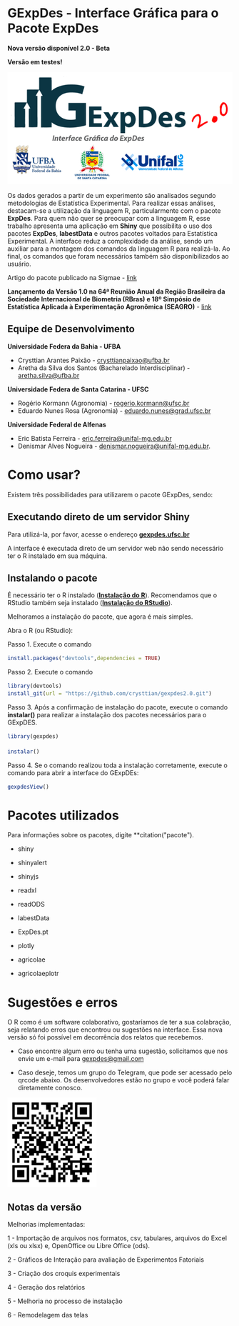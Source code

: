 # GExpDes - Interface Gráfica para o Pacote ExpDes

**Nova versão disponível 2.0 - Beta**

**Versão em testes!**


![](logo.png)

Os dados gerados a partir de um experimento são analisados segundo metodologias de Estatística Experimental. Para realizar essas análises, destacam-se a utilização da linguagem R, particularmente com o pacote **ExpDes**. Para quem não quer se preocupar com a linguagem R, esse trabalho apresenta uma aplicação em **Shiny** que possibilita o uso dos pacotes **ExpDes**, **labestData** e outros pacotes voltados para Estatística Experimental. A interface reduz a complexidade da análise, sendo um auxiliar para a montagem dos comandos da linguagem R para realizá-la. Ao final, os comandos que foram necessários também são disponibilizados ao usuário.

Artigo do pacote publicado na Sigmae - [link](https://publicacoes.unifal-mg.edu.br/revistas/index.php/sigmae/article/view/951)

**Lançamento da Versão 1.0 na 64ª Reunião Anual da Região Brasileira da Sociedade Internacional de Biometria (RBras) e 18º Simpósio de Estatística Aplicada à Experimentação Agronômica (SEAGRO)** - [link](https://www.rbras64.com.br/)

## Equipe de Desenvolvimento

**Universidade Federa da Bahia - UFBA**
- Crysttian Arantes Paixão - crysttianpaixao@ufba.br
- Aretha da Silva dos Santos (Bacharelado Interdisciplinar) - aretha.silva@ufba.br

**Universidade Federa de Santa Catarina - UFSC**
- Rogério Kormann (Agronomia) - rogerio.kormann@ufsc.br
- Eduardo Nunes Rosa (Agronomia) - eduardo.nunes@grad.ufsc.br

**Universidade Federal de Alfenas**
- Eric Batista Ferreira - eric.ferreira@unifal-mg.edu.br
- Denismar Alves Nogueira - denismar.nogueira@unifal-mg.edu.br.

# Como usar?

Existem três possibilidades para utilizarem o pacote GExpDes, sendo:

## Executando direto de um servidor Shiny 

Para utilizá-la, por favor, acesse o endereço [**gexpdes.ufsc.br**](http://gexpdes.ufsc.br)
 
A interface é executada direto de um servidor web não sendo necessário ter o R instalado em sua máquina.

## Instalando o pacote

É necessário ter o R instalado ([**Instalação do R**](http://cran.r-project.org/)). Recomendamos que o RStudio também seja instalado ([**Instalação do RStudio**](https://www.rstudio.com/)).

Melhoramos a instalação do pacote, que agora é mais simples.

Abra o R (ou RStudio):

Passo 1. Execute o comando 

```r
install.packages("devtools",dependencies = TRUE)
```

Passo 2. Execute o comando

```r
library(devtools)
install_git(url = "https://github.com/crysttian/gexpdes2.0.git")
```
Passo 3. Após a confirmação de instalação do pacote, execute o comando **instalar()** para realizar a instalação dos pacotes necessários para o GExpDES. 

```r
library(gexpdes)

instalar()
```

Passo 4. Se o comando realizou toda a instalação corretamente, execute o comando para abrir a interface do GExpDEs:

```r
gexpdesView()
```


# Pacotes utilizados

Para informações sobre os pacotes, digite **citation("pacote").

- shiny

- shinyalert

- shinyjs

- readxl

- readODS

- labestData

- ExpDes.pt

- plotly

- agricolae

- agricolaeplotr


# Sugestões e erros

O R como é um software colaborativo, gostaríamos de ter a sua colabração, seja relatando erros que encontrou ou sugestões na interface. Essa nova versão só foi possível em decorrência dos relatos que recebemos.

- Caso encontre algum erro ou tenha uma sugestão, solicitamos que nos envie um e-mail para gexpdes@gmail.com 

- Caso deseje, temos um grupo do Telegram, que pode ser acessado pelo qrcode abaixo. Os desenvolvedores estão no grupo e você poderá falar diretamente conosco.

![](ajustada.png)

## Notas da versão

Melhorias implementadas:

1 - Importação de arquivos nos formatos, csv, tabulares, arquivos do Excel (xls ou xlsx) e, OpenOffice ou Libre Office (ods).

2 - Gráficos de Interação para avaliação de Experimentos Fatoriais

3 - Criação dos croquis experimentais

4 - Geração dos relatórios

5 - Melhoria no processo de instalação

6 - Remodelagem das telas

